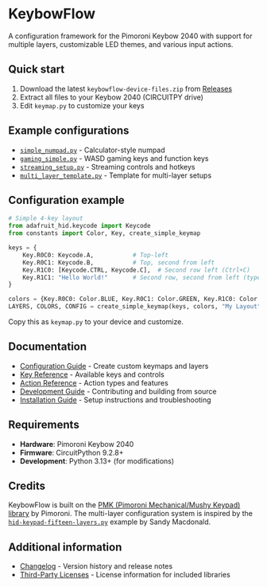# KeybowFlow

A configuration framework for the Pimoroni Keybow 2040 with support for multiple layers, customizable LED themes, and various input actions.

## Quick start

1. Download the latest `keybowflow-device-files.zip` from [Releases](https://github.com/Merp4/KeybowFlow/releases)
2. Extract all files to your Keybow 2040 (CIRCUITPY drive)
3. Edit `keymap.py` to customize your keys

## Example configurations

- [`simple_numpad.py`](examples/configs/simple_numpad.py) - Calculator-style numpad
- [`gaming_simple.py`](examples/configs/gaming_simple.py) - WASD gaming keys and function keys
- [`streaming_setup.py`](examples/configs/streaming_setup.py) - Streaming controls and hotkeys
- [`multi_layer_template.py`](examples/configs/multi_layer_template.py) - Template for multi-layer setups

## Configuration example

```python
# Simple 4-key layout
from adafruit_hid.keycode import Keycode
from constants import Color, Key, create_simple_keymap

keys = {
    Key.R0C0: Keycode.A,           # Top-left
    Key.R0C1: Keycode.B,           # Top, second from left
    Key.R1C0: [Keycode.CTRL, Keycode.C],  # Second row left (Ctrl+C)
    Key.R1C1: "Hello World!"       # Second row, second from left (types text)
}

colors = {Key.R0C0: Color.BLUE, Key.R0C1: Color.GREEN, Key.R1C0: Color.RED, Key.R1C1: Color.YELLOW}
LAYERS, COLORS, CONFIG = create_simple_keymap(keys, colors, "My Layout")
```

Copy this as `keymap.py` to your device and customize.

## Documentation

- [Configuration Guide](docs/CONFIGURATION_GUIDE.md) - Create custom keymaps and layers
- [Key Reference](docs/KEY_REFERENCE.md) - Available keys and controls
- [Action Reference](docs/ACTION_REFERENCE.md) - Action types and features
- [Development Guide](docs/DEVELOPMENT.md) - Contributing and building from source
- [Installation Guide](docs/INSTALLATION.md) - Setup instructions and troubleshooting

## Requirements

- **Hardware**: Pimoroni Keybow 2040
- **Firmware**: CircuitPython 9.2.8+
- **Development**: Python 3.13+ (for modifications)

## Credits

KeybowFlow is built on the [PMK (Pimoroni Mechanical/Mushy Keypad) library](https://github.com/pimoroni/pmk-circuitpython) by Pimoroni. The multi-layer configuration system is inspired by the [`hid-keypad-fifteen-layers.py`](lib/pmk/examples/hid-keypad-fifteen-layers.py) example by Sandy Macdonald.

## Additional information

- [Changelog](CHANGELOG.md) - Version history and release notes
- [Third-Party Licenses](docs/THIRD_PARTY_LICENSES.md) - License information for included libraries
